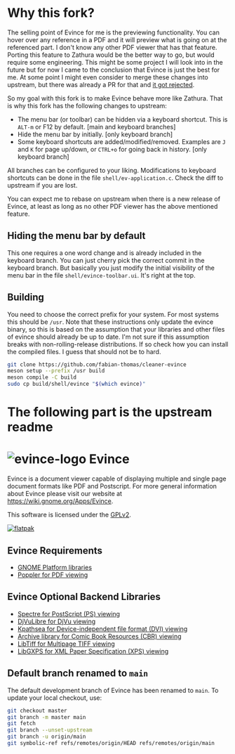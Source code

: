 # Why this fork?

The selling point of Evince for me is the previewing functionality.  You can
hover over any reference in a PDF and it will preview what is going on at the
referenced part.  I don't know any other PDF viewer that has that feature.
Porting this feature to Zathura would be the better way to go, but would require
some engineering.  This might be some project I will look into in the future but
for now I came to the conclusion that Evince is just the best for me.  At some
point I might even consider to merge these changes into upstream, but there was
already a PR for that and [it got
rejected](https://gitlab.gnome.org/GNOME/evince/-/merge_requests/134).

So my goal with this fork is to make Evince behave more like Zathura.
That is why this fork has the following changes to upstream:

- The menu bar (or toolbar) can be hidden via a keyboard shortcut. This is
  `ALT-m` or F12 by default. [main and keyboard branches]
- Hide the menu bar by initially. [only keyboard branch]
- Some keyboard shortcuts are added/modified/removed. Examples are `J` and `K`
  for page up/down, or `CTRL+o` for going back in history. [only keyboard branch]

All branches can be configured to your liking. Modifications to keyboard
shortcuts can be done in the file `shell/ev-application.c`. Check the diff to
upstream if you are lost.

You can expect me to rebase on upstream when there is a new release of Evince,
at least as long as no other PDF viewer has the above mentioned feature.

## Hiding the menu bar by default

This one requires a one word change and is already included in the keyboard
branch. You can just cherry pick the correct commit in the keyboard branch. But
basically you just modify the initial visibility of the menu bar in the file
`shell/evince-toolbar.ui`. It's right at the top.

## Building

You need to choose the correct prefix for your system. For most systems this
should be `/usr`. Note that these instructions only update the evince binary, so
this is based on the assumption that your libraries and other files of evince
should already be up to date. I'm not sure if this assumption breaks with
non-rolling-release distributions. If so check how you can install the compiled
files. I guess that should not be to hard.
```sh
git clone https://github.com/fabian-thomas/cleaner-evince
meson setup --prefix /usr build
meson compile -C build
sudo cp build/shell/evince "$(which evince)"
```

# The following part is the upstream readme

# ![evince-logo] Evince

Evince is a document viewer capable of displaying multiple and single
page document formats like PDF and Postscript.  For more general
information about Evince please visit our website at 
https://wiki.gnome.org/Apps/Evince.

This software is licensed under the [GPLv2][license].

[![flatpak]](https://flathub.org/apps/details/org.gnome.Evince)

## Evince Requirements

* [GNOME Platform libraries][gnome]
* [Poppler for PDF viewing][poppler]

## Evince Optional Backend Libraries

* [Spectre for PostScript (PS) viewing][ghostscript]
* [DjVuLibre for DjVu viewing][djvulibre]
* [Kpathsea for Device-independent file format (DVI) viewing][dvi]
* [Archive library for Comic Book Resources (CBR) viewing][comics]
* [LibTiff for Multipage TIFF viewing][tiff]
* [LibGXPS for XML Paper Specification (XPS) viewing][xps]

## Default branch renamed to `main`

The default development branch of Evince has been renamed to `main`. To update
your local checkout, use:
```sh
git checkout master
git branch -m master main
git fetch
git branch --unset-upstream
git branch -u origin/main
git symbolic-ref refs/remotes/origin/HEAD refs/remotes/origin/main
```

[gnome]: https://www.gnome.org/
[poppler]: https://poppler.freedesktop.org/
[ghostscript]: https://www.freedesktop.org/wiki/Software/libspectre/
[djvulibre]: https://djvulibre.djvuzone.org/
[dvi]: https://tug.org/texinfohtml/kpathsea.html
[comics]: https://libarchive.org/
[tiff]: http://libtiff.org/
[xps]: https://wiki.gnome.org/Projects/libgxps
[license]: COPYING
[evince-logo]: data/icons/scalable/apps/org.gnome.Evince.svg
[flatpak]: https://upload.wikimedia.org/wikipedia/commons/thumb/a/a6/Flathub-badge-en.svg/240px-Flathub-badge-en.svg.png
